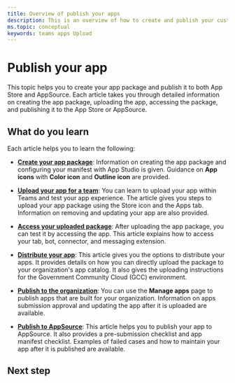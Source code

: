 ```yaml
---
title: Overview of publish your apps
description: This is an overview of how to create and publish your custom app.
ms.topic: conceptual 
keywords: teams apps Upload
---
```


# Publish your app

This topic helps you to create your app package and publish it to both App Store and AppSource. Each article takes you through detailed information on creating the app package, uploading the app, accessing the package, and publishing it to the App Store or AppSource.

## What do you learn

Each article helps you to learn the following:

* [**Create your app package**](~/concepts/deploy-and-publish/apps-package.md): Information on creating the app package and configuring your manifest with App Studio is given. Guidance on **App icons** with **Color icon** and **Outline icon** are provided.

* [**Upload your app for a team**](~/concepts/deploy-and-publish/apps-upload.md): You can learn to upload your app within Teams and test your app experience. The article gives you steps to upload your app package using the Store icon and the Apps tab. Information on removing and updating your app are also provided.

* [**Access your uploaded package**](~/concepts/deploy-and-publish/apps-access.md): After uploading the app package, you can test it by accessing the app. This article explains how to access your tab, bot, connector, and messaging extension.

* [**Distribute your app**](~/concepts/deploy-and-publish/overview.md): This article gives you the options to distribute your apps. It provides details on how you can directly upload the package to your organization's app catalog. It also gives the uploading instructions for the Government Community Cloud (GCC) environment.

* [**Publish to the organization**](https://docs.microsoft.com/MicrosoftTeams/manage-apps?toc=%2Fmicrosoftteams%2Fplatform%2Ftoc.json&bc=%2FMicrosoftTeams%2Fbreadcrumb%2Ftoc.json#publish-a-custom-app-to-your-organizations-app-store): You can use the **Manage apps** page to publish apps that are built for your organization. Information on apps submission approval and updating the app after it is uploaded are available.

* [**Publish to AppSource**](): This article helps you to publish your app to AppSource. It also provides a pre-submission checklist and app manifest checklist. Examples of failed cases and how to maintain your app after it is published are available.

## Next step
